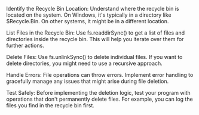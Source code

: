 Identify the Recycle Bin Location:
Understand where the recycle bin is located on the system. On Windows, it's typically in a directory like $Recycle.Bin. On other systems, it might be in a different location.

List Files in the Recycle Bin:
Use fs.readdirSync() to get a list of files and directories inside the recycle bin. This will help you iterate over them for further actions.

Delete Files:
Use fs.unlinkSync() to delete individual files. If you want to delete directories, you might need to use a recursive approach.

Handle Errors:
File operations can throw errors. Implement error handling to gracefully manage any issues that might arise during file deletion.

Test Safely:
Before implementing the deletion logic, test your program with operations that don't permanently delete files. For example, you can log the files you find in the recycle bin first.
